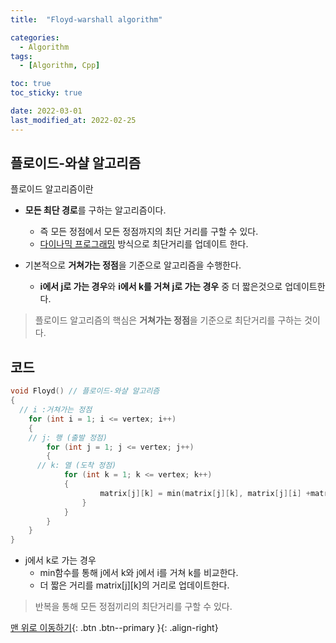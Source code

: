 ```yaml
---
title:  "Floyd-warshall algorithm" 

categories:
  - Algorithm
tags:
  - [Algorithm, Cpp]

toc: true
toc_sticky: true

date: 2022-03-01
last_modified_at: 2022-02-25
---
```


## 플로이드-와샬 알고리즘

플로이드 알고리즘이란
- **모든 최단 경로**를 구하는 알고리즘이다.
  - 즉 모든 정점에서 모든 정점까지의 최단 거리를 구할 수 있다.
  - <u>다이나믹 프로그래밍</u> 방식으로 최단거리를 업데이트 한다.


- 기본적으로 **거쳐가는 정점**을 기준으로 알고리즘을 수행한다.
  - **i에서 j로 가는 경우**와 **i에서 k를 거쳐 j로 가는 경우** 중 더 짧은것으로 업데이트한다.

> 플로이드 알고리즘의 핵심은 **거쳐가는 정점**을 기준으로 최단거리를 구하는 것이다.

## 코드
```c++
void Floyd() // 플로이드-와샬 알고리즘
{
  // i :거쳐가는 정점
	for (int i = 1; i <= vertex; i++)
	{
    // j: 행 (출발 정점)
		for (int j = 1; j <= vertex; j++)
		{
      // k: 열 (도착 정점)
			for (int k = 1; k <= vertex; k++)
			{
					matrix[j][k] = min(matrix[j][k], matrix[j][i] +matrix[i][k]);
				}
			}
		}
	}
}
```
- j에서 k로 가는 경우
  - min함수를 통해 j에서 k와 j에서 i를 거쳐 k를 비교한다.
  - 더 짧은 거리를 matrix[j][k]의 거리로 업데이트한다. 

> 반복을 통해 모든 정점끼리의 최단거리를 구할 수 있다.


[맨 위로 이동하기](#){: .btn .btn--primary }{: .align-right}